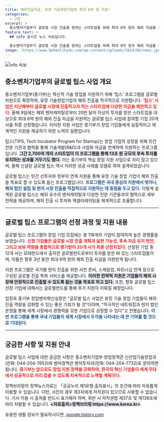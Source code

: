 ```yaml
---
title: 해외진출자금, 유망 기술창업기업에 최대 6억 원 지원!
categories:
  - 고용
excerpt: >
  중소벤처기업부가 글로벌 시장 진출을 원하는 스타트업을 위해 최대 6억 원의 해외 자금을 지원하는 글로벌 팁스 사업을 시작합니다. 유망 기업과 해외 벤처캐피탈의 협력으로 새로운 기회의 장이 열립니다!
feature_text: >
  ## info 실시간 뉴스 속보입니다.

  중소벤처기업부가 글로벌 시장 진출을 원하는 스타트업을 위해 최대 6억 원의 해외 자금을 지원하는 글로벌 팁스 사업을 시작합니다. 유망 기업과 해외 벤처캐피탈의 협력으로 새로운 기회의 장이 열립니다!
image: 'https://www.behealthy4u.com/wp-content/uploads/2024/06/news.jpg'
---
```


<p><img src="https://www.behealthy4u.com/wp-content/uploads/2024/06/news.jpg" alt="info 속보" /></p>

<h2 data-ke-size="size26">중소벤처기업부의 글로벌 팁스 사업 개요</h2>

<p data-ke-size="size16">중소벤처기업부(중기부)는 혁신적 기술 창업을 지원하기 위해 ‘팁스’ 프로그램을 글로벌 차원으로 확장하여, 유망 기술창업기업의 해외 진출을 적극적으로 지원합니다. <b><span style="color: #ee2323;">‘팁스’ 사업은 지난해부터 글로벌 시장에 진출하고자 하는 스타트업에 다양한 자금을 제안하고 있다.</span></b> 올해 9일에는 해외 벤처캐피탈로부터 20만 달러 이상의 투자를 받은 스타트업을 대상으로 최대 6억 원의 해외 진출 자금을 지원하는 글로벌 팁스 사업에 참여할 기업 20개 사를 최종 선정했습니다. 이러한 지원 사업은 중기부가 창업 기업들에게 실질적이고 체계적인 지원을 제공하기 위한 노력의 일환입니다.</p>

<p data-ke-size="size16">팁스(TIPS, Tech Incubator Program for Startup)는 창업 기업의 성장을 위해 민간 전문 기관과 협력을 통해 기술개발(R&D)과 사업화 자금을 연계하여 지원하는 프로그램입니다. <b><span style="background-color: #21538527;">그간 2,700여 개의 스타트업이 이 프로그램을 통해 13조 원 규모의 후속 투자를 유치하는 성과를 거두기도 했다.</span></b> 이는 중기부의 핵심 창업 지원 사업으로 자리 잡고 있으며, 올해 신설된 글로벌 팁스 역시 이러한 성공 사례를 모델로 하여 설계되었습니다.</p> 

<p data-ke-size="size16">글로벌 팁스는 민간 선투자와 정부의 연계 지원을 통해 유망 기술 창업 기업이 해외 진출을 목표로 할 수 있도록 돕는 프로그램입니다. <b><span style="color: #1a5490;">프로그램은 국내 중심의 지원에서 벗어나, 해외 법인 설립 및 현지 시장 진출을 직접적으로 지원하는 데 중점을 두고 있다.</span></b> 이렇게 설계된 글로벌 팁스는 해외 유수의 벤처캐피탈과 다양한 전문 기관들과의 협력으로 세부 전략을 제공하며, 해외 진출 시 투자와 액셀러레이팅을 체계적으로 조율합니다.</p>

<hr>

<h2 data-ke-size="size26">글로벌 팁스 프로그램의 선정 과정 및 지원 내용</h2>

<p data-ke-size="size16">글로벌 팁스 프로그램의 창업 기업 모집에는 총 118개의 기업이 참여하여 높은 경쟁률을 보였습니다. <b><span style="color: #ee2323;">신청 기업들은 글로벌 시장 진출 계획과 실현 가능성, 후속 자금 유치 방안, 그리고 보유 역량을 종합적으로 평가받아 20개 사가 최종 선정되었다.</span></b> 선정된 기업 중 12개 사는 모태펀드에서 출자한 글로벌펀드로부터 투자를 받은 바 있는 스타트업들이며, 이들은 향후 3년 동안 최대 6억 원의 해외 진출 자금을 지원받게 됩니다.</p>

<p data-ke-size="size16">지원 프로그램은 국가별 현지 진출을 위한 사전 준비, 스케일업, 파트너십 연계 등으로 구성된 글로벌 진출 특화 서비스를 제공합니다. <b><span style="background-color: #21538527;">이러한 전략적 지원은 기업들이 해외 시장에 안정적으로 진출할 수 있도록 돕는 것을 목표로 하고 있다.</span></b> 또한, 향후 글로벌 팁스 선정 기업에 대해서는 글로벌펀드를 통해 추가 지원이 이뤄질 예정입니다.</p>

<p data-ke-size="size16">임정욱 중기부 창업벤처혁신실장은 “글로벌 팁스 사업은 유망 기술 창업 기업들이 해외 진출 역량을 강화할 수 있는 좋은 기회가 될 것”이라며, “적극적인 네트워킹과 현지 법인 운영을 통해 세계 시장에서 경쟁력을 갖춘 기업으로 성장할 수 있다”고 전했습니다. <b><span style="color: #1a5490;">이번 프로그램을 통해 국내 기업들이 세계 시장에서 두각을 나타내는 데 큰 기여를 할 것으로 기대된다.</span></b></p>

<hr>

<h2 data-ke-size="size26">궁금한 사항 및 지원 안내</h2>

<p data-ke-size="size16">글로벌 팁스 사업에 대한 궁금한 사항은 중소벤처기업부 창업정책관 신산업기술창업과(전화: 044-204-7652)와 벤처정책관 벤처투자과(전화: 044-204-7732)로 문의하면 됩니다. <b><span style="color: #ee2323;">중기부는 앞으로도 창업 지원 정책을 강화하여, 한국의 혁신 기업들이 세계 무대에서 성공적으로 자리 잡을 수 있도록 지속적으로 노력할 계획이다.</span></b></p>

<p data-ke-size="size16">정책브리핑의 정책뉴스자료는 「공공누리 제1유형:출처표시」의 조건에 따라 자유롭게 이용할 수 있습니다. 다만, 사진의 경우 제3자에게 저작권이 있으므로 사용할 수 없습니다. 기사 이용 시 출처를 반드시 표기해야 하며, 위반 시 저작권법 제37조 및 제138조에 따라 처벌될 수 있습니다. <b><span style="background-color: #21538527;"><자료출처=정책브리핑 https://www.korea.kr></span></b></p>
유용한 생활 정보가 필요하시다면, <a href="https://qoogle.tistory.com" rel="dofollow">qoogle.tistory.com</a>



